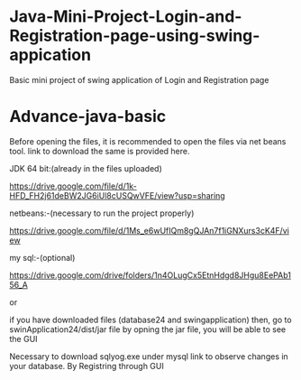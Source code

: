 # Java-Mini-Project-Login-and-Registration-page-using-swing-appication
Basic mini project of swing application of Login and Registration page


# Advance-java-basic

Before opening the files, it is recommended to open the files via net beans tool.
link to download the same is provided here.


JDK 64 bit:(already in the files uploaded)

https://drive.google.com/file/d/1k-HFD_FH2j61deBW2JG6iUl8cUSQwVFE/view?usp=sharing

netbeans:-(necessary to run the project properly)

https://drive.google.com/file/d/1Ms_e6wUfIQm8gQJAn7f1iGNXurs3cK4F/view

my sql:-(optional)

https://drive.google.com/drive/folders/1n4OLugCx5EtnHdgd8JHgu8EePAb156_A



or

if you have downloaded files (database24 and swingapplication) then, go to swinApplication24/dist/jar file
by opning the jar file, you will be able to see the GUI

Necessary to download sqlyog.exe under mysql link to observe changes in your database. By Registring through GUI
